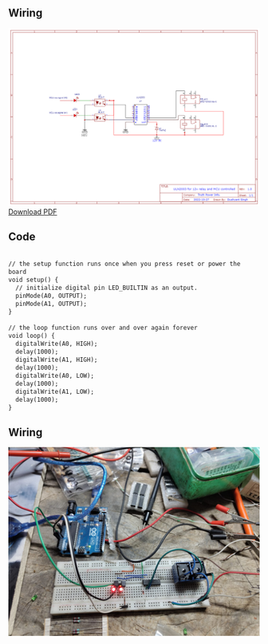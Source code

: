 ## Wiring
![ Circuit ](https://github.com/Dushyantsingh-ds/embedded/blob/main/Projects/Assets/Schematic_ULN2003%20for%2012v%20relay%20and%20MCU%20controlled_2022-10-30.png)
[Download PDF](https://github.com/Dushyantsingh-ds/embedded/blob/main/Projects/Assets/Schematic_ULN2003%20for%2012v%20relay%20and%20MCU%20controlled_2022-10-30.pdf)

## Code 
```

// the setup function runs once when you press reset or power the board
void setup() {
  // initialize digital pin LED_BUILTIN as an output.
  pinMode(A0, OUTPUT);
  pinMode(A1, OUTPUT);
}

// the loop function runs over and over again forever
void loop() {
  digitalWrite(A0, HIGH);  
  delay(1000);     
  digitalWrite(A1, HIGH);  
  delay(1000);     
  digitalWrite(A0, LOW);    
  delay(1000);       
  digitalWrite(A1, LOW);    
  delay(1000);                       
}
```

## Wiring
![ Circuit ](https://github.com/Dushyantsingh-ds/embedded/blob/main/Projects/Assets/ULN2003%20for%2012v%20relay%20and%20MCU%20controlled.jpeg)

